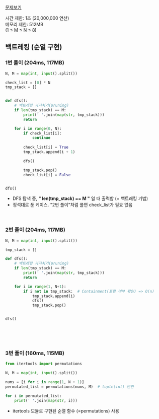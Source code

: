 [문제보기](https://www.acmicpc.net/problem/15649)

시간 제한: 1초 (20,000,000 연산) <br/>
메모리 제한: 512MB <br/>
(1 ≤ M ≤ N ≤ 8)
## 백트레킹 (순열 구현)

### 1번 풀이 (204ms, 117MB)
```python
N, M = map(int, input().split())

check_list = [0] * N 
tmp_stack = []


def dfs():
    # 백트래킹 가지치기(pruning)
    if len(tmp_stack) == M:
        print(' '.join(map(str, tmp_stack)))
        return

    for i in range(0, N):
        if check_list[i]:
            continue
            
        check_list[i] = True
        tmp_stack.append(i + 1)

        dfs()

        tmp_stack.pop()
        check_list[i] = False


dfs()
```
- DFS 탐색 중, **" len(tmp_stack) == M "** 일 때 출력함 (= 백트래킹 기법)
- 정석대로 푼 케이스. "2번 풀이"처럼 풀면 check_list가 필요 없음
<br/><br/><br/>

### 2번 풀이 (204ms, 117MB)
```python
N, M = map(int, input().split())

tmp_stack = []

def dfs():
    # 백트래킹 가지치기(pruning)
    if len(tmp_stack) == M:
        print(' '.join(map(str, tmp_stack)))
        return

    for i in range(1, N+1):
        if i not in tmp_stack:  # Containment(포함 여부 확인) => O(n)
            tmp_stack.append(i)
            dfs()
            tmp_stack.pop()


dfs()
```
<br/><br/><br/>

### 3번 풀이 (160ms, 115MB)
```python
from itertools import permutations

N, M = map(int, input().split())

nums = [i for i in range(1, N + 1)]
permutated_list = permutations(nums, M)  # tuple(int) 반환

for i in permutated_list:
    print(' '.join(map(str, i)))
```
- itertools 모듈로 구현된 순열 함수 (=permutations) 사용

